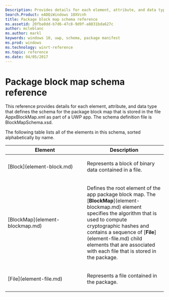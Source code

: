 ```yaml
---
Description: Provides details for each element, attribute, and data type that defines the schema for the package block map that is stored in the file AppxBlockMap.xml as part of a UWP app.
Search.Product: eADQiWindows 10XVcnh
title: Package block map schema reference
ms.assetid: 20fba0dd-b7d6-47c8-9d9f-a8831bda627c
author: mcleblanc
ms.author: markl
keywords: windows 10, uwp, schema, package manifest
ms.prod: windows
ms.technology: winrt-reference
ms.topic: reference
ms.date: 04/05/2017
---
```


# Package block map schema reference


This reference provides details for each element, attribute, and data type that defines the schema for the package block map that is stored in the file AppxBlockMap.xml as part of a UWP app. The schema definition file is BlockMapSchema.xsd.

The following table lists all of the elements in this schema, sorted alphabetically by name.

<table>
<colgroup>
<col width="50%" />
<col width="50%" />
</colgroup>
<thead>
<tr class="header">
<th>Element</th>
<th>Description</th>
</tr>
</thead>
<tbody>
<tr class="odd">
<td>[Block](element-block.md)</td>
<td><p>Represents a block of binary data contained in a file.</p></td>
</tr>
<tr class="even">
<td>[BlockMap](element-blockmap.md)</td>
<td><p>Defines the root element of the app package block map. The [<strong>BlockMap</strong>](element-blockmap.md) element specifies the algorithm that is used to compute cryptographic hashes and contains a sequence of [<strong>File</strong>](element-file.md) child elements that are associated with each file that is stored in the package.</p></td>
</tr>
<tr class="odd">
<td>[File](element-file.md)</td>
<td><p>Represents a file contained in the package.</p></td>
</tr>
</tbody>
</table>

 

 

 



